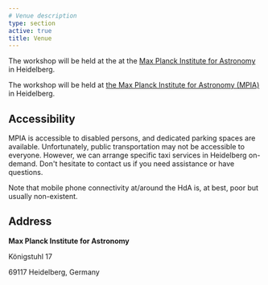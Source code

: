 ```yaml
---
# Venue description
type: section
active: true
title: Venue
---
```

The workshop will be held at the at the <a href="http://www.mpia.de/en/">Max Planck Institute for
						Astronomy</a> in Heidelberg.

The workshop will be held at [the Max Planck Institute for
						Astronomy (MPIA)](http://www.mpia.de/en/) in Heidelberg.

## Accessibility

MPIA is accessible to disabled persons, and dedicated parking spaces are available. Unfortunately, public transportation may not be accessible to everyone. However, we can arrange specific taxi services in Heidelberg on-demand. Don't hesitate to contact us if you need assistance or have questions.

Note that mobile phone connectivity at/around the HdA is, at best, poor but usually non-existent.

## Address


**Max Planck Institute for Astronomy**

Königstuhl 17

69117 Heidelberg, Germany

[<i class="fa-solid fa-map-location-dot" style="font-size:48px;"></i>](https://goo.gl/maps/pFR9gC1XdBXY6EtY7)

